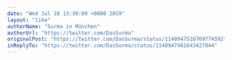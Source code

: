 ```yaml
---
date: "Wed Jul 10 13:30:09 +0000 2019"
layout: "like"
authorName: "Surma in München"
authorUrl: "https://twitter.com/DasSurma"
originalPost: "https://twitter.com/DasSurma/status/1148947518769774592"
inReplyTo: "https://twitter.com/DasSurma/status/1148947461643427844"
---
```

